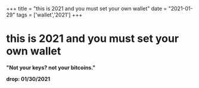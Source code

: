 +++
title = "this is 2021 and you must set your own wallet"
date = "2021-01-29"
tags = ['wallet','2021']
+++



# this is 2021 and you must set your own wallet

**"Not your keys? not your bitcoins."**

**drop: 01/30/2021**